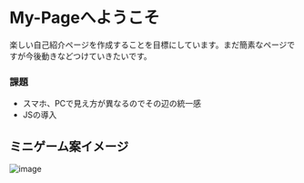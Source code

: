 # My-Pageへようこそ

楽しい自己紹介ページを作成することを目標にしています。まだ簡素なページですが今後動きなどつけていきたいです。

### 課題
* スマホ、PCで見え方が異なるのでその辺の統一感
* JSの導入
 


## ミニゲーム案イメージ
![image](https://github.com/Ery-15itie/My-Page/issues/1#issue-3176114223)

